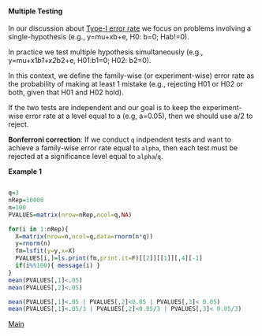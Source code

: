 ####  Multiple Testing

In our discussion about [Type-I error rate]() we focus on problems involving a single-hypothesis (e.g., y=mu+xb+e, H0: b=0; Hab!=0).

In practice we test multiple hypothesis simultaneously (e.g., y=mu+x1*b1+x2*b2+e, H01:b1=0; H02: b2=0).

In this context, we define the family-wise (or experiment-wise) error rate as the probability of making at least 1 mistake (e.g., rejecting
H01 or H02 or both, given that H01 and H02 hold).

If the two tests are independent and our goal is to keep the experiment-wise error rate at a level equal to a (e.g, a=0.05), then we should
use a/2 to reject. 

**Bonferroni correction**: If we conduct `q` indpendent tests and want to achieve a family-wise error rate equal to `alpha`, then each test
must be rejected at a significance level equal to `alpha`/`q`.

**Example 1**

```r

q=3
nRep=10000
n=100
PVALUES=matrix(nrow=nRep,ncol=q,NA)

for(i in 1:nRep){
  X=matrix(nrow=n,ncol=q,data=rnorm(n*q))
  y=rnorm(n)
  fm=lsfit(y=y,x=X)
  PVALUES[i,]=ls.print(fm,print.it=F)[[2]][[1]][,4][-1]
  if(i%%100){ message(i) }
}
mean(PVALUES[,1]<.05)
mean(PVALUES[,2]<.05)

mean(PVALUES[,1]<.05 | PVALUES[,2]<0.05 | PVALUES[,3]< 0.05)
mean(PVALUES[,1]<.05/3 | PVALUES[,2]<0.05/3 | PVALUES[,3]< 0.05/3)

```

[Main](https://github.com/gdlc/STAT_COMP/edit/master/README.md)
